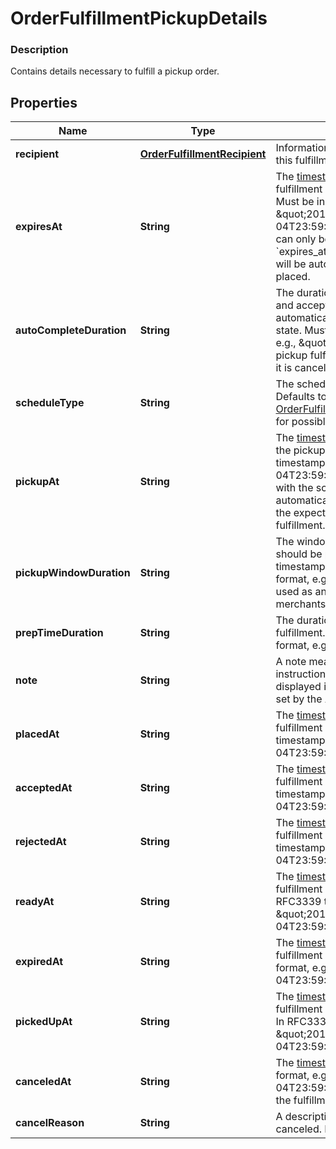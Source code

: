 
# OrderFulfillmentPickupDetails

### Description

Contains details necessary to fulfill a pickup order.

## Properties
Name | Type | Description | Notes
------------ | ------------- | ------------- | -------------
**recipient** | [**OrderFulfillmentRecipient**](OrderFulfillmentRecipient.md) | Information on the person meant to pick up this fulfillment from a physical location. |  [optional]
**expiresAt** | **String** | The [timestamp](#workingwithdates) indicating when this fulfillment will expire if it is not accepted. Must be in RFC 3339 format e.g., \&quot;2016-09-04T23:59:33.123Z\&quot;. Expiration time can only be set up to 7 days in the future. If &#x60;expires_at&#x60; is not set, this pickup fulfillment will be automatically accepted when placed. |  [optional]
**autoCompleteDuration** | **String** | The duration of time after which an open and accepted pickup fulfillment will automatically move to the &#x60;COMPLETED&#x60; state. Must be in RFC3339 duration format e.g., \&quot;P1W3D\&quot;.  If not set, this pickup fulfillment will remain accepted until it is canceled or completed. |  [optional]
**scheduleType** | **String** | The schedule type of the pickup fulfillment. Defaults to &#x60;SCHEDULED&#x60;. See [OrderFulfillmentPickupDetailsScheduleType](#type-orderfulfillmentpickupdetailsscheduletype) for possible values |  [optional]
**pickupAt** | **String** | The [timestamp](#workingwithdates) that represents the start of the pickup window. Must be in RFC3339 timestamp format, e.g., \&quot;2016-09-04T23:59:33.123Z\&quot;. For fulfillments with the schedule type &#x60;ASAP&#x60;, this is automatically set to the current time plus the expected duration to prepare the fulfillment. |  [optional]
**pickupWindowDuration** | **String** | The window of time in which the order should be picked up after the &#x60;pickup_at&#x60; timestamp. Must be in RFC3339 duration format, e.g., \&quot;P1W3D\&quot;. Can be used as an informational guideline for merchants. |  [optional]
**prepTimeDuration** | **String** | The duration of time it takes to prepare this fulfillment. Must be in RFC3339 duration format, e.g., \&quot;P1W3D\&quot;. |  [optional]
**note** | **String** | A note meant to provide additional instructions about the pickup fulfillment displayed in the Square Point of Sale and set by the API. |  [optional]
**placedAt** | **String** | The [timestamp](#workingwithdates) indicating when the fulfillment was placed. Must be in RFC3339 timestamp format, e.g., \&quot;2016-09-04T23:59:33.123Z\&quot;. |  [optional]
**acceptedAt** | **String** | The [timestamp](#workingwithdates) indicating when the fulfillment was accepted. In RFC3339 timestamp format, e.g., \&quot;2016-09-04T23:59:33.123Z\&quot;. |  [optional]
**rejectedAt** | **String** | The [timestamp](#workingwithdates) indicating when the fulfillment was rejected. In RFC3339 timestamp format, e.g., \&quot;2016-09-04T23:59:33.123Z\&quot;. |  [optional]
**readyAt** | **String** | The [timestamp](#workingwithdates) indicating when the fulfillment is marked as ready for pickup. In RFC3339 timestamp format, e.g., \&quot;2016-09-04T23:59:33.123Z\&quot;. |  [optional]
**expiredAt** | **String** | The [timestamp](#workingwithdates) indicating when the fulfillment expired. In RFC3339 timestamp format, e.g., \&quot;2016-09-04T23:59:33.123Z\&quot;. |  [optional]
**pickedUpAt** | **String** | The [timestamp](#workingwithdates) indicating when the fulfillment was picked up by the recipient. In RFC3339 timestamp format, e.g., \&quot;2016-09-04T23:59:33.123Z\&quot;. |  [optional]
**canceledAt** | **String** | The [timestamp](#workingwithdates) in RFC3339 timestamp format, e.g., \&quot;2016-09-04T23:59:33.123Z\&quot;, indicating when the fulfillment was canceled. |  [optional]
**cancelReason** | **String** | A description of why the pickup was canceled. Max length: 100 characters. |  [optional]



